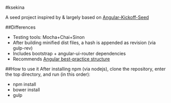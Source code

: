 #ksekina

A seed project inspired by & largely based on [Angular-Kickoff-Seed](https://github.com/marcelinhov2/angular-kickoff)

##Differences
* Testing tools: Mocha+Chai+Sinon
* After building minified dist files, a hash is appended as revision (via gulp-rev)
* Includes bootstrap + angular-ui-router dependencies
* Recommends [Angular best-practice structure](https://docs.google.com/document/d/1XXMvReO8-Awi1EZXAXS4PzDzdNvV6pGcuaF4Q9821Es/mobilebasic?pli=1)

##How to use it
After installing npm (via nodejs), clone the repository, enter the top directory, and run (in this order):
* npm install
* bower install
* gulp

